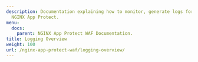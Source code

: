 ```yaml
---
description: Documentation explaining how to monitor, generate logs for, and debug
  NGINX App Protect.
menu:
  docs:
    parent: NGINX App Protect WAF Documentation.
title: Logging Overview
weight: 100
url: /nginx-app-protect-waf/logging-overview/
---
```

